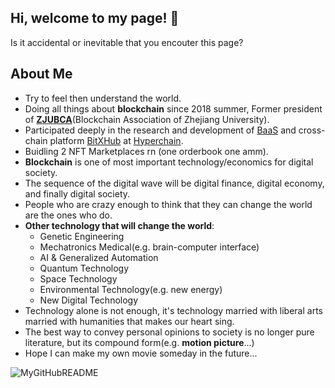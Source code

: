 ## Hi, welcome to my page! 👋

Is it accidental or inevitable that you encouter this page?

## About Me

+ Try to feel then understand the world.
+ Doing all things about **blockchain** since 2018 summer, Former president of **[ZJUBCA](https://github.com/Blockchain-zju)**(Blockchain Association of Zhejiang University).
+ Participated deeply in the research and development of [BaaS](https://www.hyperchain.cn/en/products/bass) and cross-chain platform [BitXHub](https://github.com/meshplus) at [Hyperchain](https://www.hyperchain.cn/en/).
+ Buidling 2 NFT Marketplaces rn (one orderbook one amm).
+ **Blockchain** is one of most important technology/economics for digital society.
+ The sequence of the digital wave will be digital finance, digital economy, and finally digital society.
+ People who are crazy enough to think that they can change the world are the ones who do.
+ **Other technology that will change the world**:
  + Genetic Engineering
  + Mechatronics Medical(e.g. brain-computer interface)
  + AI & Generalized Automation
  + Quantum Technology
  + Space Technology
  + Environmental Technology(e.g. new energy)
  + New Digital Technology
+ Technology alone is not enough, it's technology married with liberal arts married with humanities that makes our heart sing.
+ The best way to convey personal opinions to society is no longer pure literature, but its compound form(e.g. **motion picture**...)
+ Hope I can make my own movie someday in the future...

![MyGitHubREADME](https://github-readme-stats.vercel.app/api?username=treasersimplifies&show_icons=true&theme=synthwave)
